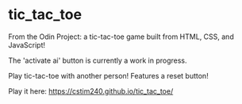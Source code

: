# tic_tac_toe
From the Odin Project: a tic-tac-toe game built from HTML, CSS, and JavaScript!

The 'activate ai' button is currently a work in progress.

Play tic-tac-toe with another person! 
Features a reset button!

Play it here: https://cstim240.github.io/tic_tac_toe/
